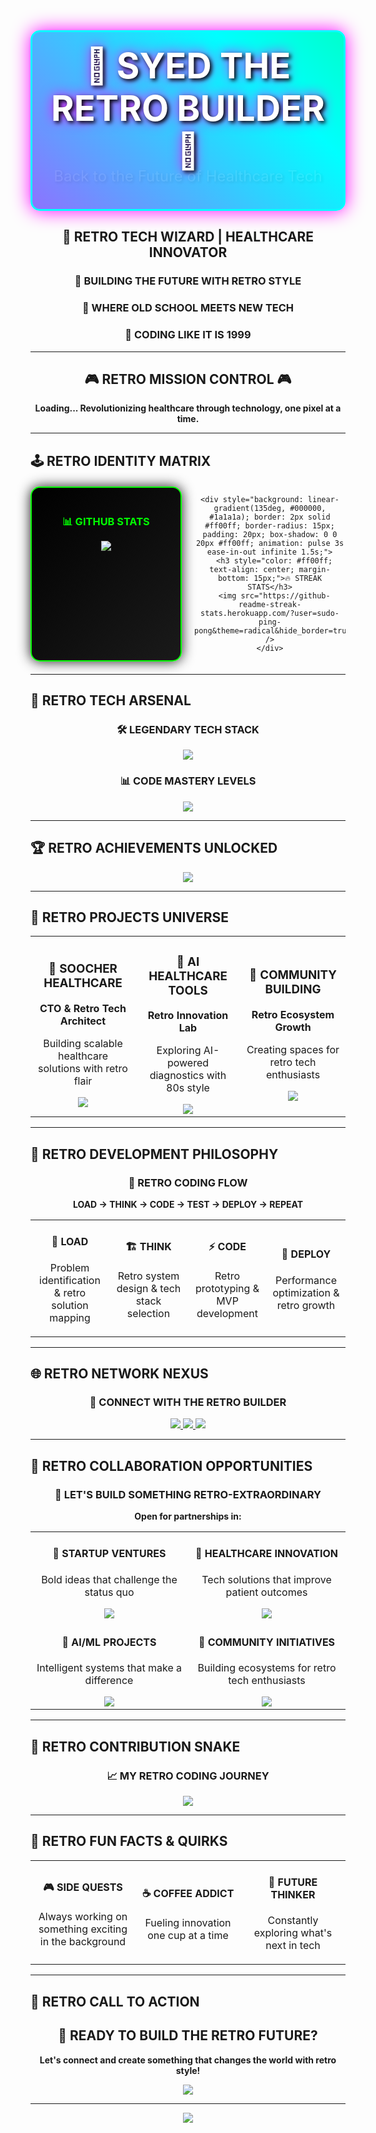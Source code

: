 <div align="center">
  <div style="background: linear-gradient(45deg, #ff00ff, #00ffff, #00ff00, #ff00ff); background-size: 400% 400%; animation: gradientShift 3s ease infinite; padding: 20px; border-radius: 15px; border: 3px solid #00ffff; box-shadow: 0 0 30px #ff00ff;">
    <h1 style="color: white; font-size: 3.5rem; margin: 0; text-shadow: 3px 3px 6px #000000; animation: glow 2s ease-in-out infinite alternate;">🚀 SYED THE RETRO BUILDER 🚀</h1>
    <p style="color: white; font-size: 1.5rem; margin: 10px 0 0 0; text-shadow: 2px 2px 4px #000000; animation: slideIn 1.5s ease-out;">Back to the Future of Healthcare Tech</p>
  </div>
  
  <style>
    @keyframes gradientShift {
      0% { background-position: 0% 50%; }
      50% { background-position: 100% 50%; }
      100% { background-position: 0% 50%; }
    }
    
    @keyframes glow {
      from { text-shadow: 3px 3px 6px #000000, 0 0 20px #ff00ff; }
      to { text-shadow: 3px 3px 6px #000000, 0 0 30px #ff00ff, 0 0 40px #ff00ff; }
    }
    
    @keyframes slideIn {
      from { transform: translateY(-20px); opacity: 0; }
      to { transform: translateY(0); opacity: 1; }
    }
  </style>
</div>

<div align="center">
  <h2>🚀 RETRO TECH WIZARD | HEALTHCARE INNOVATOR</h2>
  <h3>💾 BUILDING THE FUTURE WITH RETRO STYLE</h3>
  <h3>🏥 WHERE OLD SCHOOL MEETS NEW TECH</h3>
  <h3>🌟 CODING LIKE IT IS 1999</h3>
</div>

---

<div align="center">
  <h2>🎮 RETRO MISSION CONTROL 🎮</h2>
  <p><strong>Loading... Revolutionizing healthcare through technology, one pixel at a time.</strong></p>
</div>

---

## 🕹️ **RETRO IDENTITY MATRIX**

<div align="center">
  <div style="display: grid; grid-template-columns: 1fr 1fr; gap: 20px; margin: 20px 0;">
    <div style="background: linear-gradient(135deg, #000000, #1a1a1a); border: 2px solid #00ff00; border-radius: 15px; padding: 20px; box-shadow: 0 0 20px #00ff00; animation: pulse 3s ease-in-out infinite;">
      <h3 style="color: #00ff00; text-align: center; margin-bottom: 15px;">📊 GITHUB STATS</h3>
      <img src="https://github-readme-stats.vercel.app/api?username=sudo-ping-pong&show_icons=true&theme=radical&hide_border=true&bg_color=000000&title_color=00ff00&icon_color=ff00ff&text_color=00ffff" />
    </div>
    
    <div style="background: linear-gradient(135deg, #000000, #1a1a1a); border: 2px solid #ff00ff; border-radius: 15px; padding: 20px; box-shadow: 0 0 20px #ff00ff; animation: pulse 3s ease-in-out infinite 1.5s;">
      <h3 style="color: #ff00ff; text-align: center; margin-bottom: 15px;">🔥 STREAK STATS</h3>
      <img src="https://github-readme-streak-stats.herokuapp.com/?user=sudo-ping-pong&theme=radical&hide_border=true&background=000000&stroke=00ff00&ring=ff00ff&fire=ff00ff&currStreakNum=00ffff&currStreakLabel=00ff00&sideNums=00ffff&sideLabels=00ff00&dates=ff00ff" />
    </div>
  </div>
  
  <style>
    @keyframes pulse {
      0%, 100% { transform: scale(1); box-shadow: 0 0 20px currentColor; }
      50% { transform: scale(1.02); box-shadow: 0 0 30px currentColor; }
    }
  </style>
</div>

---

## 🎯 **RETRO TECH ARSENAL**

<div align="center">
  <h3>🛠️ LEGENDARY TECH STACK</h3>
  <img src="https://skillicons.dev/icons?i=dart,flutter,js,react,nextjs,swift,nodejs,firebase,aws,docker,git,figma&perline=6" />
</div>

<div align="center">
  <h3>📊 CODE MASTERY LEVELS</h3>
  <img src="https://github-readme-stats.vercel.app/api/top-langs/?username=sudo-ping-pong&layout=compact&theme=radical&hide_border=true&bg_color=000000&title_color=00ff00&text_color=00ffff&langs_count=8" />
</div>

---

## 🏆 **RETRO ACHIEVEMENTS UNLOCKED**

<div align="center">
  <img src="https://github-profile-trophy.vercel.app/?username=sudo-ping-pong&theme=darkhub&no-frame=true&row=1&column=7&margin-w=15&margin-h=15" />
</div>

---

## 🌟 **RETRO PROJECTS UNIVERSE**

<div align="center">
  <table>
    <tr>
      <td align="center" width="33%">
        <h3>🏥 SOOCHER HEALTHCARE</h3>
        <p><strong>CTO & Retro Tech Architect</strong></p>
        <p>Building scalable healthcare solutions with retro flair</p>
        <img src="https://img.shields.io/badge/Status-ACTIVE%20DEV-00ff00?style=for-the-badge&logo=vercel" />
      </td>
      <td align="center" width="33%">
        <h3>🤖 AI HEALTHCARE TOOLS</h3>
        <p><strong>Retro Innovation Lab</strong></p>
        <p>Exploring AI-powered diagnostics with 80s style</p>
        <img src="https://img.shields.io/badge/Phase-R%26D%20MODE-ff00ff?style=for-the-badge&logo=openai" />
      </td>
      <td align="center" width="33%">
        <h3>🌱 COMMUNITY BUILDING</h3>
        <p><strong>Retro Ecosystem Growth</strong></p>
        <p>Creating spaces for retro tech enthusiasts</p>
        <img src="https://img.shields.io/badge/Status-GROWING%20STRONG-00ffff?style=for-the-badge&logo=discord" />
      </td>
    </tr>
  </table>
</div>

---

## 🎨 **RETRO DEVELOPMENT PHILOSOPHY**

<div align="center">
  <h3>🔄 RETRO CODING FLOW</h3>
  <p><strong>LOAD → THINK → CODE → TEST → DEPLOY → REPEAT</strong></p>
</div>

<div align="center">
  <table>
    <tr>
      <td align="center" width="25%">
        <h4>💭 LOAD</h4>
        <p>Problem identification & retro solution mapping</p>
      </td>
      <td align="center" width="25%">
        <h4>🏗️ THINK</h4>
        <p>Retro system design & tech stack selection</p>
      </td>
      <td align="center" width="25%">
        <h4>⚡ CODE</h4>
        <p>Retro prototyping & MVP development</p>
      </td>
      <td align="center" width="25%">
        <h4>🚀 DEPLOY</h4>
        <p>Performance optimization & retro growth</p>
      </td>
    </tr>
  </table>
</div>

---

## 🌐 **RETRO NETWORK NEXUS**

<div align="center">
  <h3>🔗 CONNECT WITH THE RETRO BUILDER</h3>
  
  <a href="https://www.linkedin.com/in/imbatmaan" target="_blank">
    <img src="https://img.shields.io/badge/LinkedIn-0077B5?style=for-the-badge&logo=linkedin&logoColor=white" />
  </a>
  
  <a href="https://github.com/sudo-ping-pong" target="_blank">
    <img src="https://img.shields.io/badge/GitHub-100000?style=for-the-badge&logo=github&logoColor=white" />
  </a>
  
  <a href="mailto:your-email@example.com">
    <img src="https://img.shields.io/badge/Email-D14836?style=for-the-badge&logo=gmail&logoColor=white" />
  </a>
</div>

---

## 🎯 **RETRO COLLABORATION OPPORTUNITIES**

<div align="center">
  <h3>🤝 LET'S BUILD SOMETHING RETRO-EXTRAORDINARY</h3>
  <p><strong>Open for partnerships in:</strong></p>
  
  <table>
    <tr>
      <td align="center" width="50%">
        <h4>🚀 STARTUP VENTURES</h4>
        <p>Bold ideas that challenge the status quo</p>
        <img src="https://img.shields.io/badge/Status-OPEN%20FOR%20DISCUSSIONS-00ff00?style=for-the-badge" />
      </td>
      <td align="center" width="50%">
        <h4>🏥 HEALTHCARE INNOVATION</h4>
        <p>Tech solutions that improve patient outcomes</p>
        <img src="https://img.shields.io/badge/Status-ACTIVELY%20SEEKING-ff00ff?style=for-the-badge" />
      </td>
    </tr>
    <tr>
      <td align="center" width="50%">
        <h4>🤖 AI/ML PROJECTS</h4>
        <p>Intelligent systems that make a difference</p>
        <img src="https://img.shields.io/badge/Status-EXPLORING%20OPPORTUNITIES-00ffff?style=for-the-badge" />
      </td>
      <td align="center" width="50%">
        <h4>🌱 COMMUNITY INITIATIVES</h4>
        <p>Building ecosystems for retro tech enthusiasts</p>
        <img src="https://img.shields.io/badge/Status-ALWAYS%20WELCOMING-00ff00?style=for-the-badge" />
      </td>
    </tr>
  </table>
</div>

---

## 🐍 **RETRO CONTRIBUTION SNAKE**

<div align="center">
  <h3>📈 MY RETRO CODING JOURNEY</h3>
  <img src="https://github.com/sudo-ping-pong/sudo-ping-pong/blob/output/github-contribution-grid-snake.svg" />
</div>

---

## 💫 **RETRO FUN FACTS & QUIRKS**

<div align="center">
  <table>
    <tr>
      <td align="center" width="33%">
        <h4>🎮 SIDE QUESTS</h4>
        <p>Always working on something exciting in the background</p>
      </td>
      <td align="center" width="33%">
        <h4>☕ COFFEE ADDICT</h4>
        <p>Fueling innovation one cup at a time</p>
      </td>
      <td align="center" width="33%">
        <h4>🚀 FUTURE THINKER</h4>
        <p>Constantly exploring what's next in tech</p>
      </td>
    </tr>
  </table>
</div>

---

## 🌟 **RETRO CALL TO ACTION**

<div align="center">
  <h2>🚀 READY TO BUILD THE RETRO FUTURE?</h2>
  <p><strong>Let's connect and create something that changes the world with retro style!</strong></p>
  
  <a href="https://www.linkedin.com/in/imbatmaan" target="_blank">
    <img src="https://img.shields.io/badge/Let's%20Connect-00ff00?style=for-the-badge&logo=linkedin&logoColor=black" />
  </a>
</div>

---

<div align="center">
  <img src="https://capsule-render.vercel.app/api?type=waving&color=ff00ff&height=150&section=footer&animation=twinkling" />
</div>
